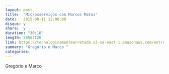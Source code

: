 ```yaml
---
layout: post
title:  "Microsserviços com Marcos Matos"
date:   2015-08-11 12:00:00
disqus: y
share:  y
duration: "30:18"
length: 58567120
link: https://tecnologicamentearretado.s3-sa-east-1.amazonaws.com/entrevistas/015-marcos_matos/015-marcos_matos.m4a
summary: "Gregório e Marco "
categories: 
---
```


Gregório e Marco

<audio src="https://tecnologicamentearretado.s3-sa-east-1.amazonaws.com/entrevistas/015-marcos_matos/015-marcos_matos.m4a" preload="none" />

Baixe o áudio desta conversa [aqui](https://tecnologicamentearretado.s3-sa-east-1.amazonaws.com/entrevistas/015-marcos_matos/015-marcos_matos.m4a).

Entrevista por [Gregório Melo](https://twitter.com/gregoriomelo) e [Marco Valtas](https://twitter.com/mavcunha)

Músicas de entrada e saída por [Marco Valtas](https://twitter.com/mavcunha)

Notas:

- [Marcos no Twitter](https://twitter.com/marcosccm)
- [Palestra "Micro Problems!" no Tropical Ruby](https://www.youtube.com/watch?v=hVk-XAUIkd8)
- [Deployment do Facebook com BitTorrent](http://arstechnica.com/business/2012/04/exclusive-a-behind-the-scenes-look-at-facebook-release-engineering/)
- [Artigo sobre 'Prêmio dos microsserviços'](http://martinfowler.com/bliki/MicroservicePremium.html)
- [Artigo sobre monolítico primeiro](http://martinfowler.com/bliki/MonolithFirst.html)
- [Artigo sobre não-monolítico primeiro](http://martinfowler.com/articles/dont-start-monolith.html)
- [Artigos sobre microsserviços do Martin Folwer](http://martinfowler.com/tags/microservices.html)
